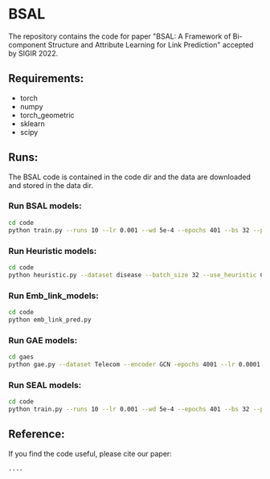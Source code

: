 # BSAL
The repository contains the code for paper "BSAL: A Framework of Bi-component Structure and Attribute Learning for Link Prediction" accepted by SIGIR 2022.


## Requirements:
* torch
* numpy
* torch_geometric
* sklearn
* scipy


## Runs:
The BSAL code is contained in the code dir and the data are downloaded and stored in the data dir.
### Run BSAL models:
  ```bash
  cd code
  python train.py --runs 10 --lr 0.001 --wd 5e-4 --epochs 401 --bs 32 --patience 50 --dynamic_train False --dynamic_val False --dynamic_test False --dataset disease --val_ratio 0.05 --test_ratio 0.10 --train_percent 1.0 --val_percent 1.0 --test_percent 1.0 --use_new_split False --use_feat False
  ```

### Run Heuristic models:
  ```bash
  cd code
  python heuristic.py --dataset disease --batch_size 32 --use_heuristic CN
  ```

### Run Emb_link_models:
  ```bash
  cd code
  python emb_link_pred.py
  ```

### Run GAE models:
 ```bash
 cd gaes
 python gae.py --dataset Telecom --encoder GCN -epochs 4001 --lr 0.0001 --val_ratio 0.05 --test_ratio 0.10 --patience 200
 ```

### Run SEAL models:
  ```bash
  cd code
  python train.py --runs 10 --lr 0.001 --wd 5e-4 --epochs 401 --bs 32 --patience 50 --dynamic_train False --dynamic_val False --dynamic_test False --dataset disease --val_ratio 0.05 --test_ratio 0.10 --train_percent 1.0 --val_percent 1.0 --test_percent 1.0 --use_new_split False --use_feat False
  ```

## Reference:
If you find the code useful, please cite our paper:
```bash
....
```
